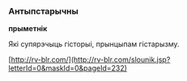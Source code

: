 ### Антыпстарычны
**прыметнік**

Які супярэчыць гісторыі, прынцыпам гістарызму.

<a rel="author">[http://rv-blr.com/](http://rv-blr.com/slounik.jsp?letterId=0&maskId=0&pageId=232)</a>

